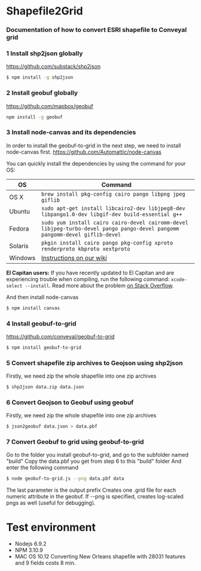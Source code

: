 # Shapefile2Grid
### Documentation of how to convert ESRI shapefile to Conveyal grid 

### 1 Install shp2json globally
https://github.com/substack/shp2json
```sh
$ npm install -g shp2json
```

### 2 Install geobuf globally
https://github.com/mapbox/geobuf
```sh
npm install -g geobuf
```

### 3 Install node-canvas and its dependencies 
In order to install the geobuf-to-grid in the next step, we need to install node-canvas first. 
https://github.com/Automattic/node-canvas

You can quickly install the dependencies by using the command for your OS:

OS | Command
----- | -----
OS X | `brew install pkg-config cairo pango libpng jpeg giflib`
Ubuntu | `sudo apt-get install libcairo2-dev libjpeg8-dev libpango1.0-dev libgif-dev build-essential g++`
Fedora | `sudo yum install cairo cairo-devel cairomm-devel libjpeg-turbo-devel pango pango-devel pangomm pangomm-devel giflib-devel`
Solaris | `pkgin install cairo pango pkg-config xproto renderproto kbproto xextproto`
Windows | [Instructions on our wiki](https://github.com/Automattic/node-canvas/wiki/Installation---Windows)

**El Capitan users:** If you have recently updated to El Capitan and are experiencing trouble when compiling, run the following command: `xcode-select --install`. Read more about the problem [on Stack Overflow](http://stackoverflow.com/a/32929012/148072).

And then install node-canvas
```sh
$ npm install canvas
```

### 4 Install geobuf-to-grid 
https://github.com/conveyal/geobuf-to-grid

```sh
$ npm install geobuf-to-grid
```

### 5 Convert shapefile zip archives to Geojson using shp2json
Firstly, we need zip the whole shapefile into one zip archives 
```sh
$ shp2json data.zip data.json
```

### 6 Convert Geojson to Geobuf using geobuf
Firstly, we need zip the whole shapefile into one zip archives 
```sh
$ json2geobuf data.json > data.pbf
```

### 7 Convert Geobuf to grid using geobuf-to-grid
Go to the folder you install geobuf-to-grid, and go to the subfolder named "build" 
Copy the data.pbf you get from step 6 to this "build" folder
And enter the following command
```sh
$ node geobuf-to-grid.js --png data.pbf data
```
The last parameter is the output prefix
Creates one .grid file for each numeric attribute in the geobuf. If --png is specified, creates log-scaled pngs as well (useful for debugging).

# Test environment
- Nodejs 6.9.2
- NPM 3.10.9
- MAC OS 10.12
Converting New Orleans shapefile with 28031 features and 9 fields costs 8 min.

